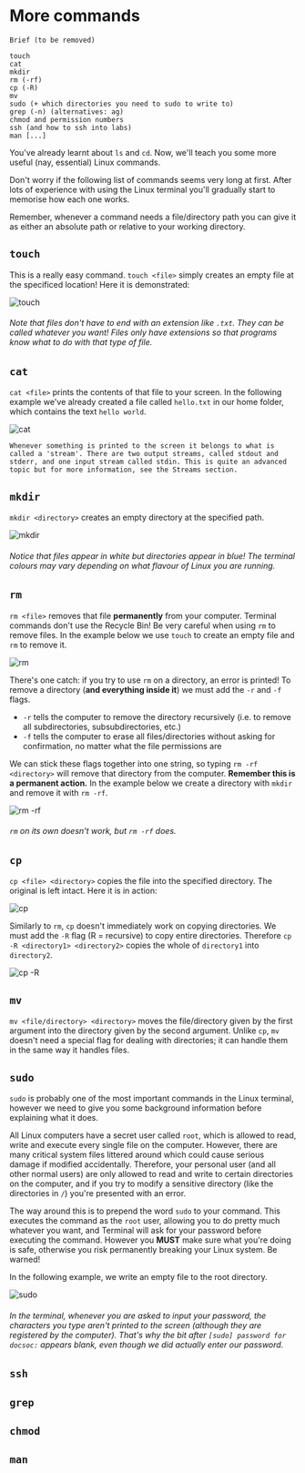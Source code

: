 # More commands

```
Brief (to be removed)

touch
cat
mkdir
rm (-rf)
cp (-R)
mv
sudo (+ which directories you need to sudo to write to)
grep (-n) (alternatives: ag)
chmod and permission numbers
ssh (and how to ssh into labs)
man [...]
```

You've already learnt about `ls` and `cd`. Now, we'll teach you some more useful (nay, essential) Linux commands.

Don't worry if the following list of commands seems very long at first. After lots of experience with using the Linux terminal you'll gradually start to memorise how each one works.

Remember, whenever a command needs a file/directory path you can give it as either an absolute path or relative to your working directory.

## `touch`

This is a really easy command. `touch <file>` simply creates an empty file at the specificed location! Here it is demonstrated:

![touch](assets/commands/touch.png "touch")

###### Note that files don't have to end with an extension like `.txt`. They can be called whatever you want! Files only have extensions so that programs know what to do with that type of file.

## `cat`

`cat <file>` prints the contents of that file to your screen. In the following example we've already created a file called `hello.txt` in our home folder, which contains the text `hello world`.

![cat](assets/commands/cat.png "cat")

```
Whenever something is printed to the screen it belongs to what is called a 'stream'. There are two output streams, called stdout and stderr, and one input stream called stdin. This is quite an advanced topic but for more information, see the Streams section.
```

## `mkdir`

`mkdir <directory>` creates an empty directory at the specified path.

![mkdir](assets/commands/mkdir.png "mkdir")

###### Notice that files appear in white but directories appear in blue! The terminal colours may vary depending on what flavour of Linux you are running.

## `rm`

`rm <file>` removes that file **permanently** from your computer. Terminal commands don't use the Recycle Bin! Be very careful when using `rm` to remove files. In the example below  we use `touch` to create an empty file and `rm` to remove it.

![rm](assets/commands/rm.png "rm")

There's one catch: if you try to use `rm` on a directory, an error is printed! To remove a directory (**and everything inside it**) we must add the `-r` and `-f` flags.

* `-r` tells the computer to remove the directory recursively (i.e. to remove all subdirectories, subsubdirectories, etc.)
* `-f` tells the computer to erase all files/directories without asking for confirmation, no matter what the file permissions are

We can stick these flags together into one string, so typing `rm -rf <directory>` will remove that directory from the computer. **Remember this is a permanent action.** In the example below we create a directory with `mkdir` and remove it with `rm -rf`.

![rm -rf](assets/commands/rm-rf.png "rm -rf")

###### `rm` on its own doesn't work, but `rm -rf` does.

## `cp`

`cp <file> <directory>` copies the file into the specified directory. The original is left intact. Here it is in action:

![cp](assets/commands/cp.png "cp")

Similarly to `rm`, `cp` doesn't immediately work on copying directories. We must add the `-R` flag (R = recursive) to copy entire directories. Therefore `cp -R <directory1> <directory2>` copies the whole of `directory1` into `directory2`.

![cp -R](assets/commands/cp-R.png "cp -R")

## `mv`

`mv <file/directory> <directory>` moves the file/directory given by the first argument into the directory given by the second argument. Unlike `cp`, `mv` doesn't need a special flag for dealing with directories; it can handle them in the same way it handles files.

## `sudo`

`sudo` is probably one of the most important commands in the Linux terminal, however we need to give you some background information before explaining what it does.

All Linux computers have a secret user called `root`, which is allowed to read, write and execute every single file on the computer. However, there are many critical system files littered around which could cause serious damage if modified accidentally. Therefore, your personal user (and all other normal users) are only allowed to read and write to certain directories on the computer, and if you try to modify a sensitive directory (like the directories in `/`) you're presented with an error.

The way around this is to prepend the word `sudo` to your command. This executes the command as the `root` user, allowing you to do pretty much whatever you want, and Terminal will ask for your password before executing the command. However you **MUST** make sure what you're doing is safe, otherwise you risk permanently breaking your Linux system. Be warned!

In the following example, we write an empty file to the root directory.

![sudo](assets/commands/sudo.png "sudo")

###### In the terminal, whenever you are asked to input your password, the characters you type aren't printed to the screen (although they are registered by the computer). That's why the bit after `[sudo] password for docsoc:` appears blank, even though we did actually enter our password.

## `ssh`



## `grep`

## `chmod`

## `man`
